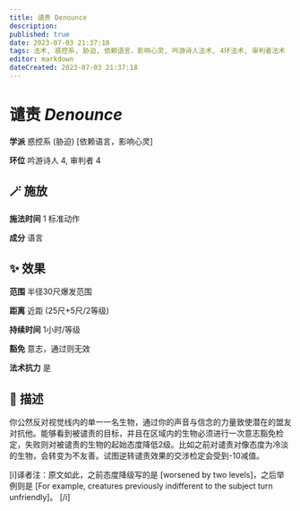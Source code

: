 ```yaml
---
title: 谴责 Denounce
description: 
published: true
date: 2023-07-03 21:37:18
tags: 法术, 惑控系, 胁迫, 依赖语言，影响心灵, 吟游诗人法术, 4环法术, 审判者法术
editor: markdown
dateCreated: 2023-07-03 21:37:18
---
```


# **谴责** *Denounce*

**学派** 惑控系 (胁迫) \[依赖语言，影响心灵\] 

**环位** 吟游诗人 4, 审判者 4

## 🪄 施放

**施法时间** 1 标准动作

**成分** 语言

## ✨ 效果  

**范围** 半径30尺爆发范围

**距离** 近距 (25尺+5尺/2等级)  

**持续时间** 1小时/等级 

**豁免** 意志，通过则无效

**法术抗力** 是

## 📖 描述

你公然反对视觉线内的单一一名生物，通过你的声音与信念的力量致使潜在的盟友对抗他。能够看到被谴责的目标，并且在区域内的生物必须进行一次意志豁免检定，失败则对被谴责的生物的起始态度降低2级。比如之前对谴责对像态度为冷淡的生物，会转变为不友善。试图逆转谴责效果的交涉检定会受到-10减值。

[i]译者注：原文如此，之前态度降级写的是 [worsened by two levels]，之后举例则是 [For example, creatures previously indifferent to the subject turn unfriendly]。 [/i]
    